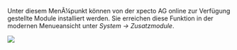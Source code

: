 
Unter diesem MenÃ¼punkt können von der xpecto AG online zur Verfügung gestellte Module installiert werden.
Sie erreichen diese Funktion in der modernen Menueansicht unter *System -> Zusatzmodule*.

![](http://xpecto.github.io/docs/xpecto/Extras/Zusatzmodule/Zusatzmodule_Menue.png)
